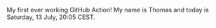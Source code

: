 My first ever working GitHub Action!
My name is Thomas and today is Saturday, 13 July, 20:05 CEST. 
